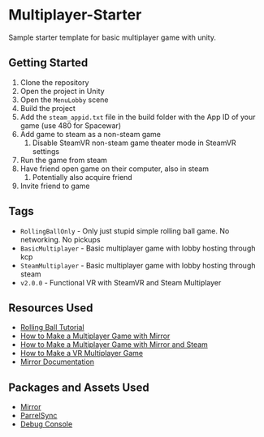 # Multiplayer-Starter

Sample starter template for basic multiplayer game with unity.

## Getting Started

1. Clone the repository
2. Open the project in Unity
3. Open the `MenuLobby` scene
4. Build the project
5. Add the `steam_appid.txt` file in the build folder with the App ID of your game (use 480 for Spacewar)
6. Add game to steam as a non-steam game
   1. Disable SteamVR non-steam game theater mode in SteamVR settings
7. Run the game from steam
8. Have friend open game on their computer, also in steam
   <!-- Hardest step rip -->
   1. Potentially also acquire friend
9. Invite friend to game

## Tags

- `RollingBallOnly` - Only just stupid simple rolling ball game. No networking. No pickups
- `BasicMultiplayer` - Basic multiplayer game with lobby hosting through kcp
- `SteamMultiplayer` - Basic multiplayer game with lobby hosting through steam
- `v2.0.0` - Functional VR with SteamVR and Steam Multiplayer

## Resources Used

- [Rolling Ball Tutorial](https://learn.unity.com/project/roll-a-ball)
- [How to Make a Multiplayer Game with Mirror](https://www.youtube.com/watch?v=yD4cJx-bpVQ)
- [How to Make a Multiplayer Game with Mirror and Steam](https://www.youtube.com/watch?v=tFnNfq_EWWM)
- [How to Make a VR Multiplayer Game](https://www.youtube.com/watch?v=KHWuTBmT1oI)
- [Mirror Documentation](https://mirror-networking.gitbook.io/docs/)

## Packages and Assets Used

- [Mirror](https://assetstore.unity.com/packages/tools/network/mirror-129321)
- [ParrelSync](https://github.com/VeriorPies/ParrelSync)
- [Debug Console](https://assetstore.unity.com/packages/tools/gui/in-game-debug-console-68068)
